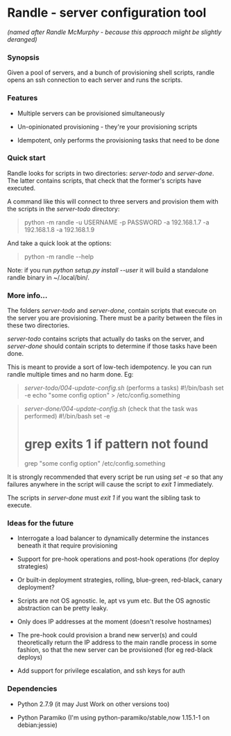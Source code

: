 # Randle - server configuration tool

*(named after Randle McMurphy - because this approach miight be slightly deranged)*


### Synopsis

Given a pool of servers, and a bunch of provisioning shell scripts, randle
opens an ssh connection to each server and runs the scripts.


### Features

* Multiple servers can be provisioned simultaneously

* Un-opinionated provisioning - they're your provisioning scripts

* Idempotent, only performs the provisioning tasks that need to be done


### Quick start

Randle looks for scripts in two directories: *server-todo* and *server-done*.
The latter contains scripts, that check that the former's scripts have executed.

A command like this will connect to three servers and provision them with the
scripts in the *server-todo* directory:

> python -m randle -u USERNAME -p PASSWORD -a 192.168.1.7 -a 192.168.1.8 -a 192.168.1.9

And take a quick look at the options:

> python -m randle --help

Note: if you run *python setup.py install --user* it will build a standalone
randle binary in ~/.local/bin/.


### More info...

The folders *server-todo* and *server-done*, contain scripts that execute on
the server you are provisioning. There must be a parity between the files in
these two directories.

*server-todo* contains scripts that actually do tasks on the server, and
*server-done* should contain scripts to determine if those tasks have been
done.

This is meant to provide a sort of low-tech idempotency. Ie you can run randle
multiple times and no harm done. Eg:

> *server-todo/004-update-config.sh* (performs a tasks)
> #!/bin/bash
> set -e
> echo "some config option" > /etc/config.something

> *server-done/004-update-config.sh* (check that the task was performed)
> #!/bin/bash
> set -e
> # grep exits 1 if pattern not found
> grep "some config option" /etc/config.something 

It is strongly recommended that every script be run using *set -e* so that any
failures anywhere in the script will cause the script to *exit 1* immediately.

The scripts in *server-done* must *exit 1* if you want the sibling task to
execute.


### Ideas for the future

* Interrogate a load balancer to dynamically determine the instances beneath it
  that require provisioning

* Support for pre-hook operations and post-hook operations (for deploy
  strategies)

* Or built-in deployment strategies, rolling, blue-green, red-black, canary
  deployment?

* Scripts are not OS agnostic. Ie, apt vs yum etc. But the OS agnostic
  abstraction can be pretty leaky.

* Only does IP addresses at the moment (doesn't resolve hostnames)

* The pre-hook could provision a brand new server(s) and could theoretically
  return the IP address to the main randle process in some fashion, so that the
  new server can be provisioned (for eg red-black deploys)

* Add support for privilege escalation, and ssh keys for auth


### Dependencies

* Python 2.7.9 (it may Just Work on other versions too)

* Python Paramiko (I'm using python-paramiko/stable,now 1.15.1-1 on debian:jessie)

